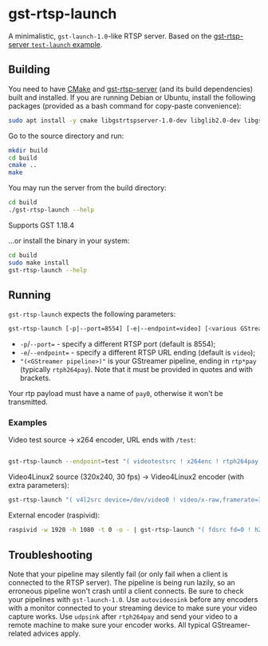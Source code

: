 # gst-rtsp-launch

A minimalistic, `gst-launch-1.0`-like RTSP server. Based on the [gst-rtsp-server `test-launch` example](https://github.com/GStreamer/gst-rtsp-server/blob/master/examples/test-launch.c).

## Building

You need to have [CMake](https://cmake.org/) and [gst-rtsp-server](https://github.com/GStreamer/gst-rtsp-server) (and its build dependencies) built and installed. If you are running Debian or Ubuntu, install the following packages (provided as a bash command for copy-paste convenience):

```bash
sudo apt install -y cmake libgstrtspserver-1.0-dev libglib2.0-dev libgstreamer1.0-dev
```

Go to the source directory and run:

```bash
mkdir build
cd build
cmake ..
make
```

You may run the server from the build directory:

```bash
cd build
./gst-rtsp-launch --help
```
Supports GST 1.18.4

...or install the binary in your system:

```bash
cd build
sudo make install
gst-rtsp-launch --help
```

## Running

`gst-rtsp-launch` expects the following parameters:

```bash
gst-rtsp-launch [-p|--port=8554] [-e|--endpoint=video] [<various GStreamer options>] "( <GStreamer pipeline> )"
```

* `-p`/`--port=` - specify a different RTSP port (default is 8554);
* `-e`/`--endpoint=` - specify a different RTSP URL ending (default is `video`);
* `"(<GStreamer pipeline>)"` is your GStreamer pipeline, ending in `rtp*pay` (typically `rtph264pay`). Note that it must be provided in quotes and with brackets.

Your rtp payload must have a name of `pay0`, otherwise it won't be transmitted.

### Examples

Video test source -> x264 encoder, URL ends with `/test`:

```bash

gst-rtsp-launch --endpoint=test "( videotestsrc ! x264enc ! rtph264pay name=pay0 pt=96 )"
```

Video4Linux2 source (320x240, 30 fps) -> Video4Linux2 encoder (with extra parameters):

```bash
gst-rtsp-launch "( v4l2src device=/dev/video0 ! video/x-raw,framerate=30/1,width=320,height=240 ! v4l2h264enc output-io-mode=4 extra-controls=\"encode,frame_level_rate_control_enable=1,h264_profile=4,h264_level=13,video_bitrate=300000,h264_i_frame_period=5;\" ! rtph264pay name=pay0 pt=96 )"
```

External encoder (raspivid):

```bash
raspivid -w 1920 -h 1080 -t 0 -o - | gst-rtsp-launch "( fdsrc fd=0 ! h264parse ! rtph264pay name=pay0 pt=96 )"
```

## Troubleshooting

Note that your pipeline may silently fail (or only fail when a client is connected to the RTSP server). The pipeline is being run lazily, so an erroneous pipeline won't crash until a client connects. Be sure to check your pipelines with `gst-launch-1.0`. Use `autovideosink` before any encoders with a monitor connected to your streaming device to make sure your video capture works. Use `udpsink` after `rtph264pay` and send your video to a remote machine to make sure your encoder works. All typical GStreamer-related advices apply.

